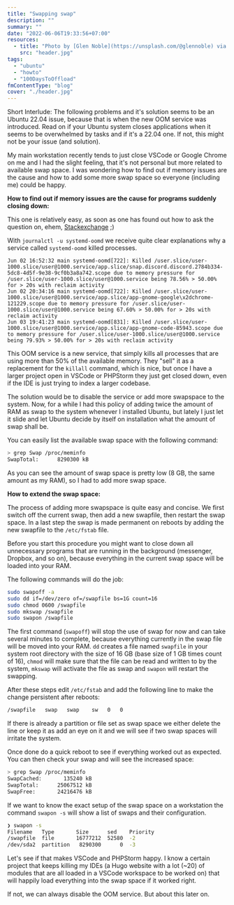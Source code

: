 ```yaml
---
title: "Swapping swap"
description: ""
summary: ""
date: "2022-06-06T19:33:56+07:00"
resources:
  - title: "Photo by [Glen Noble](https://unsplash.com/@glennoble) via [Unsplash](https://unsplash.com/)"
    src: "header.jpg"
tags:
  - "ubuntu"
  - "howto"
  - "100DaysToOffload"
fmContentType: "blog"
cover: "./header.jpg"
---
```


Short Interlude: The following problems and it's solution seems to be an Ubuntu 22.04 issue, because that is when the new OOM service was introduced. Read on if your Ubuntu system closes applications when it seems to be overwhelmed by tasks and if it's a 22.04 one. If not, this might not be your issue (and solution).

My main workstation recently tends to just close VSCode or Google Chrome on me and I had the slight feeling, that it's not personal but more related to available swap space. I was wondering how to find out if memory issues are the cause and how to add some more swap space so everyone (including me) could be happy.

**How to find out if memory issues are the cause for programs suddenly closing down:**

This one is relatively easy, as soon as one has found out how to ask the question on, ehem, [Stackexchange](https://askubuntu.com/questions/1408784/apps-crash-randomly-on-newly-installed-ubuntu-22-04) ;)

With `journalctl -u systemd-oomd` we receive quite clear explanations why a service called `systemd-oomd` killed processes.

```log
Jun 02 16:52:32 main systemd-oomd[722]: Killed /user.slice/user-1000.slice/user@1000.service/app.slice/snap.discord.discord.2784b334-5dc8-4d5f-9e38-9cf0b3a8a742.scope due to memory pressure for /user.slice/user-1000.slice/user@1000.service being 78.56% > 50.00% for > 20s with reclaim activity
Jun 02 20:34:16 main systemd-oomd[722]: Killed /user.slice/user-1000.slice/user@1000.service/app.slice/app-gnome-google\x2dchrome-121229.scope due to memory pressure for /user.slice/user-1000.slice/user@1000.service being 67.60% > 50.00% for > 20s with reclaim activity
Jun 03 19:41:23 main systemd-oomd[831]: Killed /user.slice/user-1000.slice/user@1000.service/app.slice/app-gnome-code-85943.scope due to memory pressure for /user.slice/user-1000.slice/user@1000.service being 79.93% > 50.00% for > 20s with reclaim activity
```

This OOM service is a new service, that simply kills all processes that are using more than 50% of the available memory. They "sell" it as a replacement for the `killall` command, which is nice, but once I have a larger project open in VSCode or PHPStorm they just get closed down, even if the IDE is just trying to index a larger codebase.

The solution would be to disable the service or add more swapspace to the system. Now, for a while I had this policy of adding twice the amount of RAM as swap to the system whenever I installed Ubuntu, but lately I just let it slide and let Ubuntu decide by itself on installation what the amount of swap shall be.

You can easily list the available swap space with the following command:

```bash
> grep Swap /proc/meminfo
SwapTotal:      8290300 kB
```

As you can see the amount of swap space is pretty low (8 GB, the same amount as my RAM), so I had to add more swap space.

**How to extend the swap space:**

The process of adding more swapspace is quite easy and concise. We first switch off the current swap, then add a new swapfile, then restart the swap space. In a last step the swap is made permanent on reboots by adding the new swapfile to the `/etc/fstab` file.

Before you start this procedure you might want to close down all unnecessary programs that are running in the background (messenger, Dropbox, and so on), because everything in the current swap space will be loaded into your RAM.

The following commands will do the job:

```bash
sudo swapoff -a
sudo dd if=/dev/zero of=/swapfile bs=1G count=16
sudo chmod 0600 /swapfile
sudo mkswap /swapfile
sudo swapon /swapfile
```

The first command (`swapoff`) will stop the use of swap for now and can take several minutes to complete, because everything currently in the swap file will be moved into your RAM. `dd` creates a file named `swapfile` in your system root directory with the size of 16 GB (base size of 1 GB times count of 16), `chmod` will make sure that the file can be read and written to by the system, `mkswap` will activate the file as swap and `swapon` will restart the swapping.

After these steps edit `/etc/fstab` and add the following line to make the change persistent after reboots:

```bash
/swapfile   swap   swap    sw   0   0
```

If there is already a partition or file set as swap space we either delete the line or keep it as add an eye on it and we will see if two swap spaces will irritate the system.

Once done do a quick reboot to see if everything worked out as expected. You can then check your swap and will see the increased space:

```bash
> grep Swap /proc/meminfo
SwapCached:       135240 kB
SwapTotal:      25067512 kB
SwapFree:       24216476 kB
```

If we want to know the exact setup of the swap space on a workstation the command `swapon -s` will show a list of swaps and their configuration.

```bash
❯ swapon -s
Filename   Type       Size      sed    Priority
/swapfile  file       16777212  52580  -2
/dev/sda2  partition   8290300      0  -3
```

Let's see if that makes VSCode and PHPStorm happy. I know a certain project that keeps killing my IDEs (a Hugo website with a lot (~20) of modules that are all loaded in a VSCode workspace to be worked on) that will happily load everything into the swap space if it worked right.

If not, we can always disable the OOM service. But about this later on.
